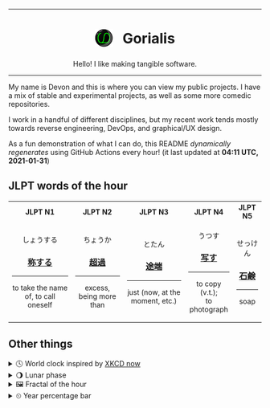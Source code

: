 ***

<h1 align="center">
<sub>
    <img src="readme/resources/avatar.png" height="36">
</sub>
&nbsp;
Gorialis
</h1>
<p align="center">
Hello! I like making tangible software.
</p>

***

My name is Devon and this is where you can view my public projects. I have a mix of stable and experimental projects, as well as some more comedic repositories.

I work in a handful of different disciplines, but my recent work tends mostly towards reverse engineering, DevOps, and graphical/UX design.

As a fun demonstration of what I can do, this README *dynamically regenerates* using GitHub Actions every hour! (it last updated at **04:11 UTC, 2021-01-31**)

<h2>JLPT words of the hour</h2>
<table>
    <tr>
        <th>JLPT N1</th>
        <th>JLPT N2</th>
        <th>JLPT N3</th>
        <th>JLPT N4</th>
        <th>JLPT N5</th>
    </tr>
    <tr>
        <td>
            <p align="center">しょうする</p>
            <h3 align="center"><b><a href="https://jisho.org/search/%E7%A7%B0%E3%81%99%E3%82%8B">称する</a></b></h3>
            <hr>
            <p align="center">to take the name of,<wbr> to call oneself</p>
        </td>
        <td>
            <p align="center">ちょうか</p>
            <h3 align="center"><b><a href="https://jisho.org/search/%E8%B6%85%E9%81%8E">超過</a></b></h3>
            <hr>
            <p align="center">excess,<wbr> being more than</p>
        </td>
        <td>
            <p align="center">とたん</p>
            <h3 align="center"><b><a href="https://jisho.org/search/%E9%80%94%E7%AB%AF">途端</a></b></h3>
            <hr>
            <p align="center">just (now,<wbr> at the moment,<wbr> etc.)</p>
        </td>
        <td>
            <p align="center">うつす</p>
            <h3 align="center"><b><a href="https://jisho.org/search/%E5%86%99%E3%81%99">写す</a></b></h3>
            <hr>
            <p align="center">to copy (v.t.);<br> to photograph</p>
        </td>
        <td>
            <p align="center">せっけん</p>
            <h3 align="center"><b><a href="https://jisho.org/search/%E7%9F%B3%E9%B9%B8">石鹸</a></b></h3>
            <hr>
            <p align="center">soap</p>
        </td>
    </tr>
</table>

<h2>Other things</h2>
<details>
<summary>🕓  World clock inspired by <a href="https://xkcd.com/now">XKCD now</a></summary>

> <img src="generated/now.png" width="512">

</details>
<details>
<summary>🌖 Lunar phase</summary>

The moon is approximately 62.88% through its phase (Waning Gibbous).

</details>
<details>
<summary>&#x1f5bc; Fractal of the hour</summary>

> <img src="generated/fractal.png" width="512">

</details>
<details>
<summary>&#x23f2; Year percentage bar</summary>
<pre><code>2021 [█▁▁▁▁▁▁▁▁▁▁▁▁▁▁▁▁▁▁▁] 8.27%</code></pre>
</details>
